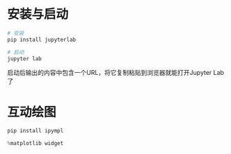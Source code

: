 # 安装与启动

```bash
# 安装
pip install jupyterlab

# 启动
jupyter lab
```

启动后输出的内容中包含一个URL，将它复制粘贴到浏览器就能打开Jupyter Lab了

# 互动绘图

```bash
pip install ipympl
```

```python
%matplotlib widget
```

